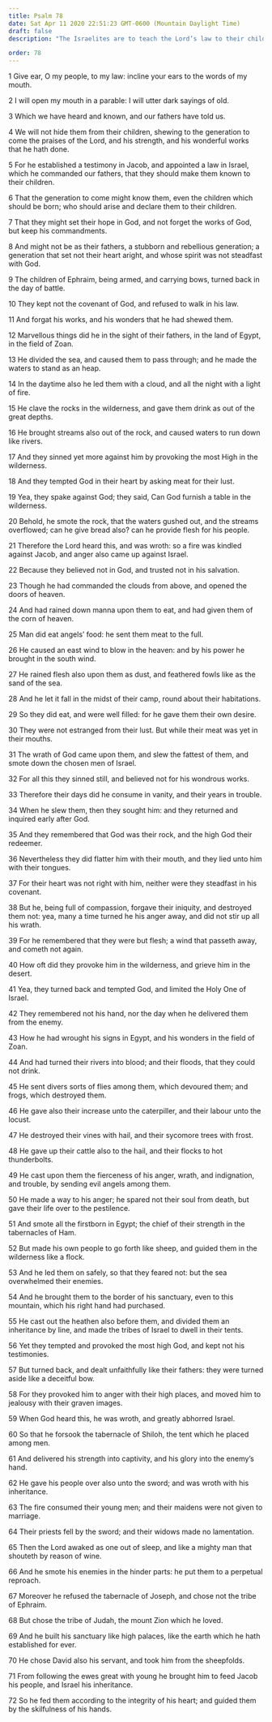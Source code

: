 ```yaml
---
title: Psalm 78
date: Sat Apr 11 2020 22:51:23 GMT-0600 (Mountain Daylight Time)
draft: false
description: "The Israelites are to teach the Lord’s law to their children—Disobedient Israel provoked the Lord in the wilderness—The Egyptian plagues are recounted—The Lord chooses and blesses Judah and David."

order: 78
---
```

    
1 Give ear, O my people, to my law: incline your ears to the words of my mouth.

2 I will open my mouth in a parable: I will utter dark sayings of old.

3 Which we have heard and known, and our fathers have told us.

4 We will not hide them from their children, shewing to the generation to come the praises of the Lord, and his strength, and his wonderful works that he hath done.

5 For he established a testimony in Jacob, and appointed a law in Israel, which he commanded our fathers, that they should make them known to their children.

6 That the generation to come might know them, even the children which should be born; who should arise and declare them to their children.

7 That they might set their hope in God, and not forget the works of God, but keep his commandments.

8 And might not be as their fathers, a stubborn and rebellious generation; a generation that set not their heart aright, and whose spirit was not steadfast with God.

9 The children of Ephraim, being armed, and carrying bows, turned back in the day of battle.

10 They kept not the covenant of God, and refused to walk in his law.

11 And forgat his works, and his wonders that he had shewed them.

12 Marvellous things did he in the sight of their fathers, in the land of Egypt, in the field of Zoan.

13 He divided the sea, and caused them to pass through; and he made the waters to stand as an heap.

14 In the daytime also he led them with a cloud, and all the night with a light of fire.

15 He clave the rocks in the wilderness, and gave them drink as out of the great depths.

16 He brought streams also out of the rock, and caused waters to run down like rivers.

17 And they sinned yet more against him by provoking the most High in the wilderness.

18 And they tempted God in their heart by asking meat for their lust.

19 Yea, they spake against God; they said, Can God furnish a table in the wilderness.

20 Behold, he smote the rock, that the waters gushed out, and the streams overflowed; can he give bread also? can he provide flesh for his people.

21 Therefore the Lord heard this, and was wroth: so a fire was kindled against Jacob, and anger also came up against Israel.

22 Because they believed not in God, and trusted not in his salvation.

23 Though he had commanded the clouds from above, and opened the doors of heaven.

24 And had rained down manna upon them to eat, and had given them of the corn of heaven.

25 Man did eat angels’ food: he sent them meat to the full.

26 He caused an east wind to blow in the heaven: and by his power he brought in the south wind.

27 He rained flesh also upon them as dust, and feathered fowls like as the sand of the sea.

28 And he let it fall in the midst of their camp, round about their habitations.

29 So they did eat, and were well filled: for he gave them their own desire.

30 They were not estranged from their lust. But while their meat was yet in their mouths.

31 The wrath of God came upon them, and slew the fattest of them, and smote down the chosen men of Israel.

32 For all this they sinned still, and believed not for his wondrous works.

33 Therefore their days did he consume in vanity, and their years in trouble.

34 When he slew them, then they sought him: and they returned and inquired early after God.

35 And they remembered that God was their rock, and the high God their redeemer.

36 Nevertheless they did flatter him with their mouth, and they lied unto him with their tongues.

37 For their heart was not right with him, neither were they steadfast in his covenant.

38 But he, being full of compassion, forgave their iniquity, and destroyed them not: yea, many a time turned he his anger away, and did not stir up all his wrath.

39 For he remembered that they were but flesh; a wind that passeth away, and cometh not again.

40 How oft did they provoke him in the wilderness, and grieve him in the desert.

41 Yea, they turned back and tempted God, and limited the Holy One of Israel.

42 They remembered not his hand, nor the day when he delivered them from the enemy.

43 How he had wrought his signs in Egypt, and his wonders in the field of Zoan.

44 And had turned their rivers into blood; and their floods, that they could not drink.

45 He sent divers sorts of flies among them, which devoured them; and frogs, which destroyed them.

46 He gave also their increase unto the caterpiller, and their labour unto the locust.

47 He destroyed their vines with hail, and their sycomore trees with frost.

48 He gave up their cattle also to the hail, and their flocks to hot thunderbolts.

49 He cast upon them the fierceness of his anger, wrath, and indignation, and trouble, by sending evil angels among them.

50 He made a way to his anger; he spared not their soul from death, but gave their life over to the pestilence.

51 And smote all the firstborn in Egypt; the chief of their strength in the tabernacles of Ham.

52 But made his own people to go forth like sheep, and guided them in the wilderness like a flock.

53 And he led them on safely, so that they feared not: but the sea overwhelmed their enemies.

54 And he brought them to the border of his sanctuary, even to this mountain, which his right hand had purchased.

55 He cast out the heathen also before them, and divided them an inheritance by line, and made the tribes of Israel to dwell in their tents.

56 Yet they tempted and provoked the most high God, and kept not his testimonies.

57 But turned back, and dealt unfaithfully like their fathers: they were turned aside like a deceitful bow.

58 For they provoked him to anger with their high places, and moved him to jealousy with their graven images.

59 When God heard this, he was wroth, and greatly abhorred Israel.

60 So that he forsook the tabernacle of Shiloh, the tent which he placed among men.

61 And delivered his strength into captivity, and his glory into the enemy’s hand.

62 He gave his people over also unto the sword; and was wroth with his inheritance.

63 The fire consumed their young men; and their maidens were not given to marriage.

64 Their priests fell by the sword; and their widows made no lamentation.

65 Then the Lord awaked as one out of sleep, and like a mighty man that shouteth by reason of wine.

66 And he smote his enemies in the hinder parts: he put them to a perpetual reproach.

67 Moreover he refused the tabernacle of Joseph, and chose not the tribe of Ephraim.

68 But chose the tribe of Judah, the mount Zion which he loved.

69 And he built his sanctuary like high palaces, like the earth which he hath established for ever.

70 He chose David also his servant, and took him from the sheepfolds.

71 From following the ewes great with young he brought him to feed Jacob his people, and Israel his inheritance.

72 So he fed them according to the integrity of his heart; and guided them by the skilfulness of his hands.
